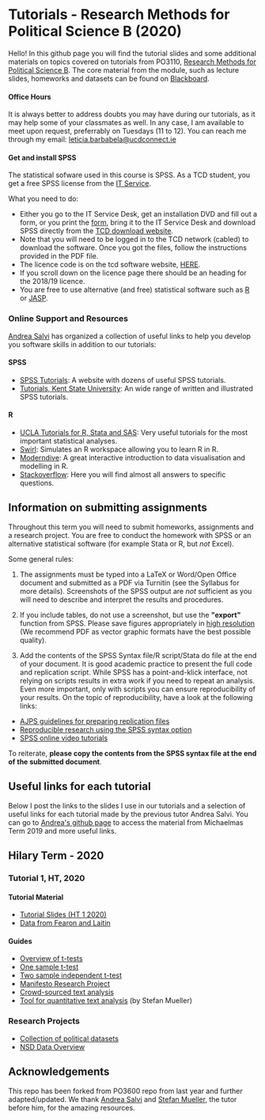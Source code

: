 # Tutorials - Research Methods for Political Science B (2020)

Hello! In this github page you will find the tutorial slides and some additional materials on topics covered on tutorials from PO3110, [Research Methods for Political Science B](https://www.tcd.ie/Political_Science/undergraduate/module-outlines/js/research-methods-b/index1920.php). The core material from the module, such as lecture slides, homeworks and datasets can be found on [Blackboard](http://tcd.ie/blackboard). 

#### Office Hours

It is always better to address doubts you may have during our tutorials, as it may help some of your classmates as well. In any case, I am available to meet upon request, preferrably on Tuesdays (11 to 12). You can reach me through my email: leticia.barbabela@ucdconnect.ie

#### Get and install SPSS

The statistical sofware used in this course is SPSS. As a TCD student, you get a free SPSS license from the [IT Service](https://www.tcd.ie/itservices/help/it-service-desk-contact.php). 

What you need to do: 

- Either you go to the IT Service Desk, get an installation DVD and fill out a form, or you print the [form](https://www.tcd.ie/itservices/assets/doc/purchase_local/SPSS-Form.pdf), bring it to the IT Service Desk and download SPSS directly from the [TCD download website](https://software.tcd.ie). 
- Note that you will need to be logged in to the TCD network (cabled) to download the software. Once you got the files, follow the instructions provided in the PDF file. 
- The licence code is on the tcd software website, [HERE](https://www.tcd.ie/itservices/local/spss_licence.php).
- If you scroll down on the licence page there should be an heading for the 2018/19 licence.
- You are free to use alternative (and free) statistical software such as [R](https://www.r-project.org) or [JASP](https://jasp-stats.org). 


### Online Support and Resources

[Andrea Salvi](https://github.com/AndrSalvi/research-methods.php) has organized a collection of useful links to help you develop you software skills in addition to our tutorials:

#### SPSS

- [SPSS Tutorials](https://www.spss-tutorials.com): A website with dozens of useful SPSS tutorials.
- [Tutorials, Kent State University](https://libguides.library.kent.edu/SPSS/home): An wide range of written and illustrated  SPSS tutorials.

#### R

- [UCLA Tutorials for R, Stata and SAS](https://stats.idre.ucla.edu/other/dae/): Very useful tutorials for the most important statistical analyses.
- [Swirl](http://swirlstats.com): Simulates an R workspace allowing you to learn R in R.
- [Moderndive](http://www.moderndive.com): A great interactive introduction to data visualisation and modelling in R.
- [Stackoverflow](https://stackoverflow.com/questions/tagged/r): Here you will find almost all answers to specific questions.

## Information on submitting assignments

Throughout this term you will need to submit homeworks, assignments and a research project. You are free to conduct the homework with SPSS or an alternative statistical software (for example Stata or R, but _not_ Excel).

Some general rules:
1. The assignments must be typed into a LaTeX or Word/Open Office document and submitted as a PDF via Turnitin (see the Syllabus for more details). Screenshots of the SPSS output are _not_ sufficient as you will need to describe and interpret the results and procedures.

2. If you include tables, do not use a screenshot, but use the **"export"** function from SPSS. Please save figures appropriately in [high resolution](https://thepoliticalmethodologist.com/2013/11/25/making-high-resolution-graphics-for-academic-publishing/) (We recommend PDF as vector graphic formats have the best possible quality).

3. Add the contents of the SPSS Syntax file/R script/Stata do file at the end of your document. It is good academic practice to present the full code and replication script. While SPSS has a point-and-klick interface, not relying on scripts results in extra work if you need to repeat an analysis. Even more important, only with scripts you can ensure reproducibility of your results. On the topic of reproducibility, have a look at the following links:
- [AJPS guidelines for preparing replication files](https://ajpsblogging.files.wordpress.com/2016/05/ajps-replic-guidelines-ver-2-1.pdf)
- [Reproducible research using the SPSS syntax option](https://libguides.library.kent.edu/SPSS/Syntax)
- [SPSS online video tutorials](http://www.lse.ac.uk/Methodology/Software-tutorials/SPSS-tutorials)

To reiterate, **please copy the contents from the SPSS syntax file at the end of the submitted document**.

## Useful links for each tutorial

Below I post the links to the slides I use in our tutorials and a selection of useful links for each tutorial made by the previous tutor Andrea Salvi. You can go to [Andrea's github page](https://github.com/AndrSalvi/research-methods.php) to access the material from Michaelmas Term 2019 and more useful links.

## Hilary Term - 2020

### Tutorial 1, HT, 2020

#### Tutorial Material
- [Tutorial Slides (HT 1 2020)](https://github.com/letmeni/research-methods/blob/master/course/slides/Tut_1_HT_2020.pdf)
- [Data from Fearon and Laitin](https://tinyurl.com/method-conflict)

#### Guides
- [Overview of t-tests](http://blog.minitab.com/blog/adventures-in-statistics-2/understanding-t-tests%3A-1-sample%2C-2-sample%2C-and-paired-t-tests)
- [One sample t-test](https://www.statsdirect.com/help/parametric_methods/single_sample_t.htm)
- [Two sample independent t-test](http://www.sthda.com/english/wiki/t-test-formula)
- [Manifesto Research Project](https://manifesto-project.wzb.eu)
- [Crowd-sourced text analysis](http://eprints.lse.ac.uk/62242/1/Crowd_sourced1.pdf)
- [Tool for quantitative text analysis](https://tada-gui.shinyapps.io/tada/) (by Stefan Mueller)


### Research Projects

- [Collection of political datasets](https://github.com/erikgahner/PolData)
- [NSD Data Overview](http://www.nsd.uib.no/nsd/english/datatjenester.html)

## Acknowledgements

This repo has been forked from PO3600 repo from last year and further adapted/updated. We thank [Andrea Salvi](https://github.com/AndrSalvi) and [Stefan Mueller](https://github.com/stefan-mueller), the tutor before him, for the amazing resources.
